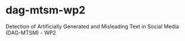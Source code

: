 # dag-mtsm-wp2
Detection of Artificially Generated and Misleading Text in Social Media (DAG-MTSM) - WP2
